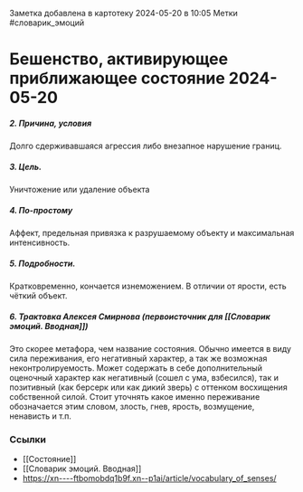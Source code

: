 Заметка добавлена в картотеку 2024-05-20 в 10:05
Метки #словарик_эмоций 

#  Бешенство, активирующее приближающее состояние 2024-05-20

##### 2. Причина, условия
Долго сдерживавшаяся агрессия либо внезапное нарушение границ.
##### 3. Цель.
Уничтожение или удаление объекта
##### 4. По-простому
Аффект, предельная привязка к разрушаемому объекту и максимальная интенсивность.
##### 5. Подробности.
Кратковременно, кончается изнеможением. В отличии от ярости, есть чёткий объект.
##### 6. Трактовка Алексея Смирнова (первоисточник для [[Словарик эмоций. Вводная]])
Это скорее метафора, чем название состояния. Обычно имеется в виду сила переживания, его негативный характер, а так же возможная неконтролируемость. Может содержать в себе дополнительный оценочный характер как негативный (сошел с ума, взбесился), так и позитивный (как берсерк или как дикий зверь) с оттенком восхищения собственной силой. Стоит уточнять какое именно переживание обозначается этим словом, злость, гнев, ярость, возмущение, ненависть и т.п.


### Ссылки
- [[Состояние]]
- [[Словарик эмоций. Вводная]]
- https://xn----ftbomobdq1b9f.xn--p1ai/article/vocabulary_of_senses/




